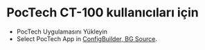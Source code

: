 # PocTech CT-100 kullanıcıları için

- PocTech Uygulamasını Yükleyin
- Select PocTech App in [ConfigBuilder, BG Source](../SettingUpAaps/ConfigBuilder.md#bg-source).
